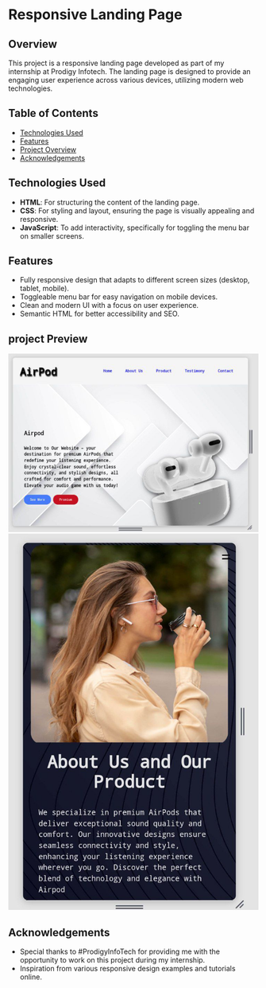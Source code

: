 # Responsive Landing Page

## Overview

This project is a responsive landing page developed as part of my internship at Prodigy Infotech. The landing page is designed to provide an engaging user experience across various devices, utilizing modern web technologies.

## Table of Contents

- [Technologies Used](#technologies-used)
- [Features](#features)
- [Project Overview ](#project_overview)
- [Acknowledgements](#acknowledgements)

## Technologies Used

- **HTML**: For structuring the content of the landing page.
- **CSS**: For styling and layout, ensuring the page is visually appealing and responsive.
- **JavaScript**: To add interactivity, specifically for toggling the menu bar on smaller screens.

## Features

- Fully responsive design that adapts to different screen sizes (desktop, tablet, mobile).
- Toggleable menu bar for easy navigation on mobile devices.
- Clean and modern UI with a focus on user experience.
- Semantic HTML for better accessibility and SEO.

## project Preview

![Landing page Screenshot](IMG_20250218_191143_357.jpg)
![Landing page Screenshot](IMG_20250218_191146_656.jpg)



## Acknowledgements

- Special thanks to #ProdigyInfoTech for providing me with the opportunity to work on this project during my internship.
- Inspiration from various responsive design examples and tutorials online.

